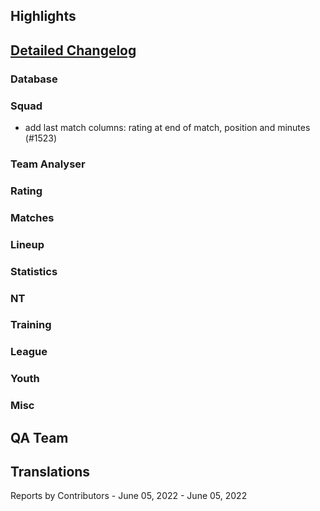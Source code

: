 

## Highlights


## [Detailed Changelog](https://github.com/akasolace/HO/issues?q=milestone%3A7.0)

### Database

### Squad
* add last match columns: rating at end of match, position and minutes (#1523)

### Team Analyser

### Rating

### Matches

### Lineup

### Statistics

### NT

### Training

### League
  
### Youth

### Misc

## QA Team

## Translations

Reports by Contributors - June 05, 2022 - June 05, 2022
